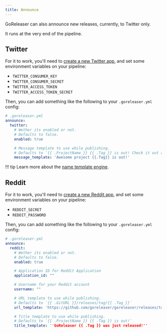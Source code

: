 ```yaml
---
title: Announce
---
```


GoReleaser can also announce new releases, currently, to Twitter only.

It runs at the very end of the pipeline.

## Twitter

For it to work, you'll need to [create a new Twitter app](https://developer.twitter.com/en/portal/apps/new), and set some environment variables on your pipeline:

- `TWITTER_CONSUMER_KEY`
- `TWITTER_CONSUMER_SECRET`
- `TWITTER_ACCESS_TOKEN`
- `TWITTER_ACCESS_TOKEN_SECRET`

Then, you can add something like the following to your `.goreleaser.yml` config:

```yaml
# .goreleaser.yml
announce:
  twitter:
    # Wether its enabled or not.
    # Defaults to false.
    enabled: true

    # Message template to use while publishing.
    # Defaults to `{{ .ProjectName }} {{ .Tag }} is out! Check it out at {{ .GitURL }}/releases/tag/{{ .Tag }}`
    message_template: 'Awesome project {{.Tag}} is out!'
```

!!! tip
    Learn more about the [name template engine](/customization/templates/).

## Reddit

For it to work, you'll need to [create a new Reddit app](https://www.reddit.com/prefs/apps), and set some environment variables on your pipeline:

- `REDDIT_SECRET`
- `REDDIT_PASSWORD`

Then, you can add something like the following to your `.goreleaser.yml` config:

```yaml
# .goreleaser.yml
announce:
  reddit:
    # Wether its enabled or not.
    # Defaults to false.
    enabled: true

    # Application ID for Reddit Application
    application_id: ""

    # Username for your Reddit account
    username: ""

    # URL template to use while publishing.
    # Defaults to `{{ .GitURL }}/releases/tag/{{ .Tag }}`
    url_template: 'https://github.com/goreleaser/goreleaser/releases/tag/{{ .Tag }}'

    # Title template to use while publishing.
    # Defaults to `{{ .ProjectName }} {{ .Tag }} is out!`
    title_template: ''GoReleaser {{ .Tag }} was just released!''
```
